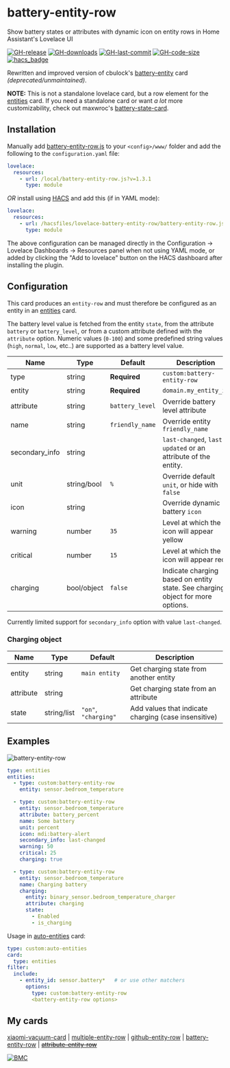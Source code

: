 # battery-entity-row

Show battery states or attributes with dynamic icon on entity rows in Home Assistant's Lovelace UI

[![GH-release](https://img.shields.io/github/v/release/benct/lovelace-battery-entity-row.svg?style=flat-square)](https://github.com/benct/lovelace-battery-entity-row/releases)
[![GH-downloads](https://img.shields.io/github/downloads/benct/lovelace-battery-entity-row/total?style=flat-square)](https://github.com/benct/lovelace-battery-entity-row/releases)
[![GH-last-commit](https://img.shields.io/github/last-commit/benct/lovelace-battery-entity-row.svg?style=flat-square)](https://github.com/benct/lovelace-battery-entity-row/commits/master)
[![GH-code-size](https://img.shields.io/github/languages/code-size/benct/lovelace-battery-entity-row.svg?color=red&style=flat-square)](https://github.com/benct/lovelace-battery-entity-row)
[![hacs_badge](https://img.shields.io/badge/HACS-Default-orange.svg?style=flat-square)](https://github.com/hacs)

Rewritten and improved version of cbulock's [battery-entity](https://github.com/cbulock/lovelace-battery-entity) card _(deprecated/unmaintained)_.

**NOTE:** This is not a standalone lovelace card, but a row element for the [entities](https://www.home-assistant.io/lovelace/entities/) card.
If you need a standalone card or want _a lot_ more customizability, check out maxwroc's [battery-state-card](https://github.com/maxwroc/battery-state-card).

## Installation

Manually add [battery-entity-row.js](https://raw.githubusercontent.com/benct/lovelace-battery-entity-row/master/battery-entity-row.js)
to your `<config>/www/` folder and add the following to the `configuration.yaml` file:

```yaml
lovelace:
  resources:
    - url: /local/battery-entity-row.js?v=1.3.1
      type: module
```

_OR_ install using [HACS](https://hacs.xyz/) and add this (if in YAML mode):

```yaml
lovelace:
  resources:
    - url: /hacsfiles/lovelace-battery-entity-row/battery-entity-row.js
      type: module
```

The above configuration can be managed directly in the Configuration -> Lovelace Dashboards -> Resources panel when not using YAML mode,
or added by clicking the "Add to lovelace" button on the HACS dashboard after installing the plugin.

## Configuration

This card produces an `entity-row` and must therefore be configured as an entity in an [entities](https://www.home-assistant.io/lovelace/entities/) card.

The battery level value is fetched from the entity `state`, from the attribute `battery` or `battery_level`,
or from a custom attribute defined with the `attribute` option. Numeric values (`0-100`) and some predefined
string values (`high`, `normal`, `low`, etc..) are supported as a battery level value.

| Name            | Type        | Default         | Description                                                                    |
| --------------- | ----------- | --------------- | ------------------------------------------------------------------------------ |
| type            | string      | **Required**    | `custom:battery-entity-row`                                                    |
| entity          | string      | **Required**    | `domain.my_entity_id`                                                          |
| attribute       | string      | `battery_level` | Override battery level attribute                                               |
| name            | string      | `friendly_name` | Override entity `friendly_name`                                                |
| secondary\_info | string      |                 | `last-changed`, `last-updated` or an attribute of the entity.                  |
| unit            | string/bool | `%`             | Override default `unit`, or hide with `false`                                  |
| icon            | string      |                 | Override dynamic battery `icon`                                                |
| warning         | number      | `35`            | Level at which the icon will appear yellow                                     |
| critical        | number      | `15`            | Level at which the icon will appear red                                        |
| charging        | bool/object | `false`         | Indicate charging based on entity state. See charging object for more options. |

Currently limited support for `secondary_info` option with value `last-changed`.

### Charging object

| Name      | Type        | Default              | Description                                          |
| --------- | ----------- | -------------------- | ---------------------------------------------------- |
| entity    | string      | `main entity`        | Get charging state from another entity               |
| attribute | string      |                      | Get charging state from an attribute                 |
| state     | string/list | `"on"`, `"charging"` | Add values that indicate charging (case insensitive) |

## Examples

![battery-entity-row](https://raw.githubusercontent.com/benct/lovelace-battery-entity-row/master/example.png)

```yaml
type: entities
entities:
  - type: custom:battery-entity-row
    entity: sensor.bedroom_temperature

  - type: custom:battery-entity-row
    entity: sensor.bedroom_temperature
    attribute: battery_percent
    name: Some battery
    unit: percent
    icon: mdi:battery-alert
    secondary_info: last-changed
    warning: 50
    critical: 25
    charging: true

  - type: custom:battery-entity-row
    entity: sensor.bedroom_temperature
    name: Charging battery
    charging:
      entity: binary_sensor.bedroom_temperature_charger
      attribute: charging
      state:
        - Enabled
        - is_charging
```

Usage in [auto-entities](https://github.com/thomasloven/lovelace-auto-entities) card:

```yaml
type: custom:auto-entities
card:
  type: entities
filter:
  include:
    - entity_id: sensor.battery*   # or use other matchers
      options:
        type: custom:battery-entity-row
        <battery-entity-row options>
```

## My cards

[xiaomi-vacuum-card](https://github.com/benct/lovelace-xiaomi-vacuum-card) |
[multiple-entity-row](https://github.com/benct/lovelace-multiple-entity-row) |
[github-entity-row](https://github.com/benct/lovelace-github-entity-row) |
[battery-entity-row](https://github.com/benct/lovelace-battery-entity-row) |
[~~attribute-entity-row~~](https://github.com/benct/lovelace-attribute-entity-row)

[![BMC](https://www.buymeacoffee.com/assets/img/custom_images/white_img.png)](https://www.buymeacoff.ee/benct)
